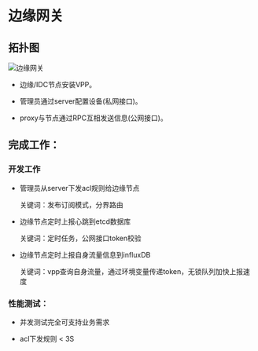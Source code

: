 # 边缘网关

## 拓扑图

![边缘网关](https://user-images.githubusercontent.com/90097659/132097656-ba48407c-6299-4d65-93fc-1c41e6ac7854.jpg)


* 边缘/IDC节点安装VPP。

* 管理员通过server配置设备(私网接口)。
* proxy与节点通过RPC互相发送信息(公网接口)。

## 完成工作：

### 开发工作

* 管理员从server下发acl规则给边缘节点

    关键词：发布订阅模式，分界路由

* 边缘节点定时上报心跳到etcd数据库

    关键词：定时任务，公网接口token校验

* 边缘节点定时上报自身流量信息到influxDB

    关键词：vpp查询自身流量，通过环境变量传递token，无锁队列加快上报速度

 ### 性能测试：

* 并发测试完全可支持业务需求

* acl下发规则 < 3S
